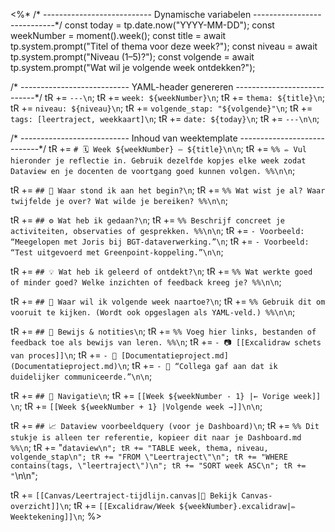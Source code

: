 <%*
/* ---------------------------
   Dynamische variabelen
----------------------------*/
const today = tp.date.now("YYYY-MM-DD");
const weekNumber = moment().week();
const title = await tp.system.prompt("Titel of thema voor deze week?");
const niveau = await tp.system.prompt("Niveau (1–5)?");
const volgende = await tp.system.prompt("Wat wil je volgende week ontdekken?");

/* ---------------------------
   YAML-header genereren
----------------------------*/
tR += `---\n`;
tR += `week: ${weekNumber}\n`;
tR += `thema: ${title}\n`;
tR += `niveau: ${niveau}\n`;
tR += `volgende_stap: "${volgende}"\n`;
tR += `tags: [leertraject, weekkaart]\n`;
tR += `date: ${today}\n`;
tR += `---\n\n`;

/* ---------------------------
   Inhoud van weektemplate
----------------------------*/
tR += `# 🗓️ Week ${weekNumber} – ${title}\n\n`;
tR += `%% ✏️ Vul hieronder je reflectie in. Gebruik dezelfde kopjes elke week
   zodat Dataview en je docenten de voortgang goed kunnen volgen. %%\n\n`;

tR += `## 🧭 Waar stond ik aan het begin?\n`;
tR += `%% Wat wist je al? Waar twijfelde je over? Wat wilde je bereiken? %%\n\n`;

tR += `## ⚙️ Wat heb ik gedaan?\n`;
tR += `%% Beschrijf concreet je activiteiten, observaties of gesprekken. %%\n\n`;
tR += `- Voorbeeld: “Meegelopen met Joris bij BGT-dataverwerking.”\n`;
tR += `- Voorbeeld: “Test uitgevoerd met Greenpoint-koppeling.”\n\n`;

tR += `## 💡 Wat heb ik geleerd of ontdekt?\n`;
tR += `%% Wat werkte goed of minder goed? Welke inzichten of feedback kreeg je? %%\n\n`;

tR += `## 🔮 Waar wil ik volgende week naartoe?\n`;
tR += `%% Gebruik dit om vooruit te kijken. (Wordt ook opgeslagen als YAML-veld.) %%\n\n`;

tR += `## 📎 Bewijs & notities\n`;
tR += `%% Voeg hier links, bestanden of feedback toe als bewijs van leren. %%\n`;
tR += `- 📷 [[Excalidraw schets van proces]]\n`;
tR += `- 📄 [Documentatieproject.md](Documentatieproject.md)\n`;
tR += `- 💬 “Collega gaf aan dat ik duidelijker communiceerde.”\n\n`;

tR += `## 🔗 Navigatie\n`;
tR += `[[Week ${weekNumber - 1} |← Vorige week]]  \n`;
tR += `[[Week ${weekNumber + 1} |Volgende week →]]\n\n`;

tR += `## 📈 Dataview voorbeeldquery (voor je Dashboard)\n`;
tR += `%% Dit stukje is alleen ter referentie, kopieer dit naar je Dashboard.md %%\n`;
tR += "```dataview\n";
tR += "TABLE week, thema, niveau, volgende_stap\n";
tR += "FROM \"Leertraject\"\n";
tR += "WHERE contains(tags, \"leertraject\")\n";
tR += "SORT week ASC\n";
tR += "```\n\n";

tR += `[[Canvas/Leertraject-tijdlijn.canvas|📌 Bekijk Canvas-overzicht]]\n`;
tR += `[[Excalidraw/Week ${weekNumber}.excalidraw|✏️ Weektekening]]\n`;
%>
